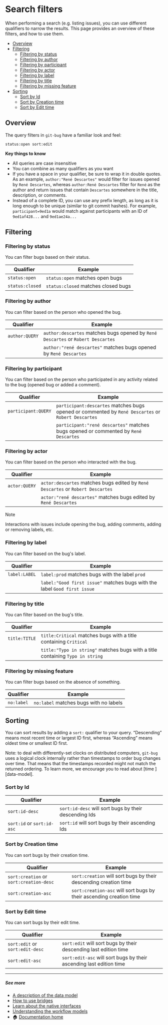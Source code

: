 # Search filters

When performing a search (e.g. listing issues), you can use different qualifiers
to narrow the results. This page provides an overview of these filters, and how
to use them.

<!-- mdformat-toc start --slug=github --maxlevel=4 --minlevel=2 -->

- [Overview](#overview)
- [Filtering](#filtering)
  - [Filtering by status](#filtering-by-status)
  - [Filtering by author](#filtering-by-author)
  - [Filtering by participant](#filtering-by-participant)
  - [Filtering by actor](#filtering-by-actor)
  - [Filtering by label](#filtering-by-label)
  - [Filtering by title](#filtering-by-title)
  - [Filtering by missing feature](#filtering-by-missing-feature)
- [Sorting](#sorting)
  - [Sort by Id](#sort-by-id)
  - [Sort by Creation time](#sort-by-creation-time)
  - [Sort by Edit time](#sort-by-edit-time)

<!-- mdformat-toc end -->

## Overview<a name="overview"></a>

The query filters in `git-bug` have a familiar look and feel:

```
status:open sort:edit
```

**Key things to know**

- All queries are case insensitive
- You can combine as many qualifiers as you want
- If you have a space in your qualifier, be sure to wrap it in double quotes. As
  an example, `author:"René Descartes"` would filter for issues opened by
  `René Descartes`, whereas `author:René Descartes` filter for `René` as the
  author and return issues that contain `Descartes` somewhere in the title,
  description, or comments.
- Instead of a complete ID, you can use any prefix length, as long as it is long
  enough to be unique (similar to git commit hashes). For example,
  `participant=9ed1a` would match against participants with an ID of
  `9ed1af428...` and `9ed1ae24a...`

## Filtering<a name="filtering"></a>

### Filtering by status<a name="filtering-by-status"></a>

You can filter bugs based on their status.

| Qualifier       | Example                             |
| --------------- | ----------------------------------- |
| `status:open`   | `status:open` matches open bugs     |
| `status:closed` | `status:closed` matches closed bugs |

### Filtering by author<a name="filtering-by-author"></a>

You can filter based on the person who opened the bug.

| Qualifier      | Example                                                                          |
| -------------- | -------------------------------------------------------------------------------- |
| `author:QUERY` | `author:descartes` matches bugs opened by `René Descartes` or `Robert Descartes` |
|                | `author:"rené descartes"` matches bugs opened by `René Descartes`                |

### Filtering by participant<a name="filtering-by-participant"></a>

You can filter based on the person who participated in any activity related to
the bug (opened bug or added a comment).

| Qualifier           | Example                                                                                            |
| ------------------- | -------------------------------------------------------------------------------------------------- |
| `participant:QUERY` | `participant:descartes` matches bugs opened or commented by `René Descartes` or `Robert Descartes` |
|                     | `participant:"rené descartes"` matches bugs opened or commented by `René Descartes`                |

### Filtering by actor<a name="filtering-by-actor"></a>

You can filter based on the person who interacted with the bug.

| Qualifier     | Example                                                                         |
| ------------- | ------------------------------------------------------------------------------- |
| `actor:QUERY` | `actor:descartes` matches bugs edited by `René Descartes` or `Robert Descartes` |
|               | `actor:"rené descartes"` matches bugs edited by `René Descartes`                |

> [!NOTE]
> Interactions with issues include opening the bug, adding comments, adding or
> removing labels, etc.

### Filtering by label<a name="filtering-by-label"></a>

You can filter based on the bug's label.

| Qualifier     | Example                                                                   |
| ------------- | ------------------------------------------------------------------------- |
| `label:LABEL` | `label:prod` matches bugs with the label `prod`                           |
|               | `label:"Good first issue"` matches bugs with the label `Good first issue` |

### Filtering by title<a name="filtering-by-title"></a>

You can filter based on the bug's title.

| Qualifier     | Example                                                                        |
| ------------- | ------------------------------------------------------------------------------ |
| `title:TITLE` | `title:Critical` matches bugs with a title containing `Critical`               |
|               | `title:"Typo in string"` matches bugs with a title containing `Typo in string` |

### Filtering by missing feature<a name="filtering-by-missing-feature"></a>

You can filter bugs based on the absence of something.

| Qualifier  | Example                                |
| ---------- | -------------------------------------- |
| `no:label` | `no:label` matches bugs with no labels |

## Sorting<a name="sorting"></a>

You can sort results by adding a `sort:` qualifier to your query. “Descending”
means most recent time or largest ID first, whereas “Ascending” means oldest
time or smallest ID first.

Note: to deal with differently-set clocks on distributed computers, `git-bug`
uses a logical clock internally rather than timestamps to order bug changes over
time. That means that the timestamps recorded might not match the returned
ordering. To learn more, we encourage you to read about \[time \]\[data-model\].

### Sort by Id<a name="sort-by-id"></a>

| Qualifier                  | Example                                               |
| -------------------------- | ----------------------------------------------------- |
| `sort:id-desc`             | `sort:id-desc` will sort bugs by their descending Ids |
| `sort:id` or `sort:id-asc` | `sort:id` will sort bugs by their ascending Ids       |

### Sort by Creation time<a name="sort-by-creation-time"></a>

You can sort bugs by their creation time.

| Qualifier                               | Example                                                             |
| --------------------------------------- | ------------------------------------------------------------------- |
| `sort:creation` or `sort:creation-desc` | `sort:creation` will sort bugs by their descending creation time    |
| `sort:creation-asc`                     | `sort:creation-asc` will sort bugs by their ascending creation time |

### Sort by Edit time<a name="sort-by-edit-time"></a>

You can sort bugs by their edit time.

| Qualifier                       | Example                                                             |
| ------------------------------- | ------------------------------------------------------------------- |
| `sort:edit` or `sort:edit-desc` | `sort:edit` will sort bugs by their descending last edition time    |
| `sort:edit-asc`                 | `sort:edit-asc` will sort bugs by their ascending last edition time |

______________________________________________________________________

##### See more

- [A description of the data model][docs/design/model]
- [How to use bridges][docs/usage/bridges]
- [Learn about the native interfaces][docs/usage/interfaces]
- [Understanding the workflow models][docs/usage/workflows]
- :house: [Documentation home][docs/home]

[docs/design/model]: ../design/data-model.md#you-cant-rely-on-the-time-provided-by-other-people-their-clock-might-by-off-for-anything-other-than-just-display
[docs/home]: ../README.md
[docs/usage/bridges]: ./bridges.md
[docs/usage/interfaces]: ./interfaces.md
[docs/usage/workflows]: ./workflows.md
